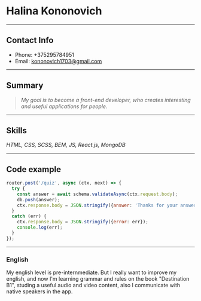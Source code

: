 # Halina Kononovich
---
## Contact Info
- Phone: +375295784951
- Email: kononovich1703@gmail.com
---
## Summary
>_My goal is to become a front-end developer, who creates interesting and useful applications for people._ 
---
## Skills 
_HTML, CSS, SCSS, BEM, JS, React.js, MongoDB_

---
## Code example

```js
router.post('/quiz', async (ctx, next) => {
  try {
    const answer = await schema.validateAsync(ctx.request.body);
    db.push(answer);
    ctx.response.body = JSON.stringify({answer: 'Thanks for your answer!'});
  }
  catch (err) { 
    ctx.response.body = JSON.stringify({error: err});
    console.log(err);
  }
});
```
---
### English
My english level is pre-internmediate. But I really want to improve my english, and now I'm learning grammar and rules on the book "Destination B1", studing a useful audio and video content, also I communicate with native speakers in the app.